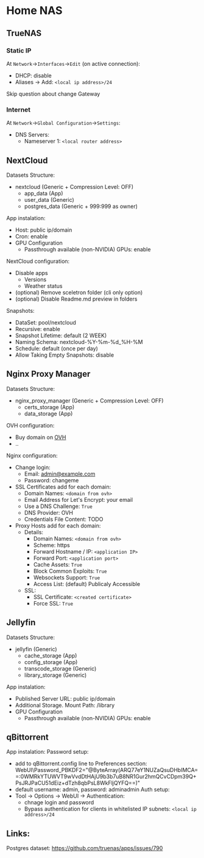 # Home NAS
## TrueNAS
### Static IP
At `Network`->`Interfaces`->`Edit` (on active connection):
- DHCP: disable
- Aliases -> Add: `<local ip address>/24`

Skip question about change Gateway


### Internet
At `Network`->`Global Configuration`->`Settings`:
- DNS Servers:
  - Nameserver 1: `<local router address>`


## NextCloud
Datasets Structure:
- nextcloud (Generic + Compression Level: OFF)
  - app_data (App)
  - user_data (Generic)
  - postgres_data (Generic + 999:999 as owner)

App instalation:
- Host: public ip/domain
- Cron: enable
- GPU Configuration
  - Passthrough available (non-NVIDIA) GPUs: enable

NextCloud configuration:
- Disable apps
  - Versions
  - Weather status
- (optional) Remove sceletron folder (cli only option)
- (optional) Disable Readme.md preview in folders

Snapshots:
- DataSet: pool/nextcloud
- Recursive: enable
- Snapshot Lifetime: default (2 WEEK)
- Naming Schema: nextcloud-%Y-%m-%d_%H-%M
- Schedule: default (once per day)
- Allow Taking Empty Snapshots: disable

## Nginx Proxy Manager
Datasets Structure:
- nginx_proxy_manager (Generic + Compression Level: OFF)
  - certs_storage (App)
  - data_storage (App)

OVH configuration:
- Buy domain on [OVH](https://www.ovh.com/)
- .. 

Nginx configuration:
- Change login:
  - Email: admin@example.com
  - Password: changeme
- SSL Certificates add for each domain:
  - Domain Names: `<domain from ovh>`
  - Email Address for Let's Encrypt: your email
  - Use a DNS Challenge: `True`
  - DNS Provider: OVH
  - Credentials File Content: TODO
- Proxy Hosts add for each domain:
  - Details:
    - Domain Names: `<domain from ovh>`
    - Scheme: https
    - Forward Hostname / IP: `<application IP>`
    - Forward Port: `<application port>`
    - Cache Assets: `True`
    - Block Common Exploits: `True`
    - Websockets Support: `True`
    - Access List: (default) Publicaly Accessible
  - SSL:
    - SSL Certificate:  `<created certificate>`
    - Force SSL: `True`

## Jellyfin
Datasets Structure:
  - jellyfin (Generic)
    - cache_storage (App)
    - config_storage (App)
    - transcode_storage (Generic)
    - library_storage (Generic)

App instalation:
- Published Server URL: public ip/domain
- Additional Storage. Mount Path: /library
- GPU Configuration
  - Passthrough available (non-NVIDIA) GPUs: enable


## qBittorrent
App instalation:
Password setup:
  - add to qBittorrent.config line to Preferences section: WebUI\Password_PBKDF2="@ByteArray(ARQ77eY1NUZaQsuDHbIMCA==:0WMRkYTUWVT9wVvdDtHAjU9b3b7uB8NR1Gur2hmQCvCDpm39Q+PsJRJPaCU51dEiz+dTzh8qbPsL8WkFljQYFQ==)"
  - default username: admin, password: adminadmin
Auth setup:
  - Tool -> Options -> WebUI -> Authentication:
    - chnage login and password
    - Bypass authentication for clients in whitelisted IP subnets: `<local ip address>/24`


## Links:
Postgres dataset: https://github.com/truenas/apps/issues/790

